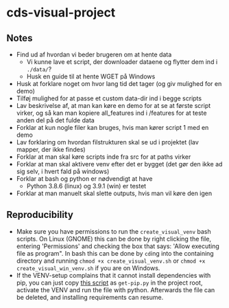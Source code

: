 # cds-visual-project
## Notes
- Find ud af hvordan vi beder brugeren om at hente data
    - Vi kunne lave et script, der downloader dataene og flytter dem ind i `./data/`?
    - Husk en guide til at hente WGET på Windows
- Husk at forklare noget om hvor lang tid det tager (og giv mulighed for en demo)
- Tilføj mulighed for at passe et custom data-dir ind i begge scripts
- Lav beskrivelse af, at man kan køre en demo for at se at første script virker, og så kan man kopiere all_features ind i /features for at teste anden del på det fulde data
- Forklar at kun nogle filer kan bruges, hvis man kører script 1 med en demo
- Lav forklaring om hvordan filstrukturen skal se ud i projektet (lav mapper, der ikke findes)
- Forklar at man skal køre scripts inde fra src for at paths virker
- Forklar at man skal aktivere venv efter det er bygget (det gør den ikke ad sig selv, i hvert fald på windows)
- Forklar at bash og python er nødvendigt at have
    - Python 3.8.6 (linux) og 3.9.1 (win) er testet 
- Forklar at man manuelt skal slette outputs, hvis man vil køre den igen


## Reproducibility
- Make sure you have permissions to run the `create_visual_venv` bash scripts. On Linux (GNOME) this can be done by right clicking the file, entering 'Permissions' and checking the box that says: 'Allow executing file as program". In bash this can be done by `cd`ing into the containing directory and running `chmod +x create_visual_venv.sh` or `chmod +x create_visual_win_venv.sh` if you are on Windows.
- If the VENV-setup complains that it cannot install dependencies with pip, you can just copy [this script](bootstrap.pypa.io/get-pip.py) as `get-pip.py` in the project root, activate the VENV and run the file with python. Afterwards the file can be deleted, and installing requirements can resume.
